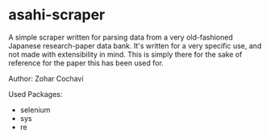 # asahi-scraper

A simple scraper written for parsing data from a very old-fashioned Japanese research-paper data bank.
It's written for a very specific use, and not made with extensibility in mind.
This is simply there for the sake of reference for the paper this has been used for.

Author: Zohar Cochavi

Used Packages:

- selenium
- sys
- re
